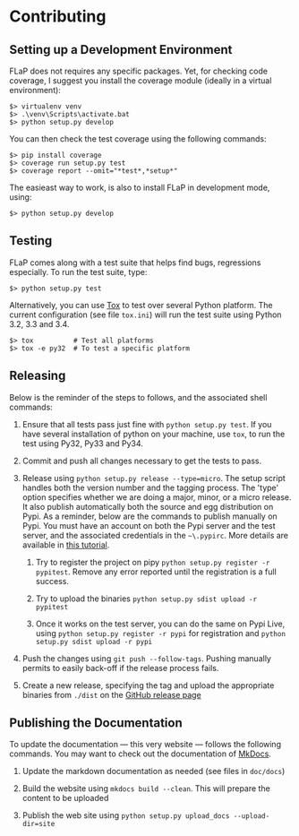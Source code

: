 # Contributing

## Setting up a Development Environment

FLaP does not requires any specific packages. Yet, for checking code coverage, I
suggest you install the coverage module (ideally in a virtual environment):

    $> virtualenv venv
    $> .\venv\Scripts\activate.bat
    $> python setup.py develop

You can then check the test coverage using the following commands:

    $> pip install coverage
    $> coverage run setup.py test
    $> coverage report --omit="*test*,*setup*"
    
The easieast way to work, is also to install FLaP in development mode, using:

    $> python setup.py develop

## Testing

FLaP comes along with a test suite that helps find bugs, regressions especially. To run the test suite, type:

    $> python setup.py test

Alternatively, you can use [Tox](https://testrun.org/tox/latest/) to test over several Python platform. The current 
configuration (see file `tox.ini`) will run the test suite using Python 3.2, 3.3 and 3.4.

    $> tox          # Test all platforms
    $> tox -e py32  # To test a specific platform

## Releasing 

Below is the reminder of the steps to follows, and the associated shell commands:

1. Ensure that all tests pass just fine with `python setup.py test`. If you have several installation of python on your
   machine, use `tox`, to run the test using Py32, Py33 and Py34.

1. Commit and push all changes necessary to get the tests to pass.

1. Release using `python setup.py release --type=micro`. The setup script handles 
   both the version number and the tagging process. The 'type' option specifies 
   whether we are doing a major, minor, or a micro release. It also publish automatically both the 
   source and egg distribution on Pypi. As a reminder, below are the commands to publish manually on Pypi. You must have an 
   account on both the Pypi server and the test server, and the associated credentials in the `~\.pypirc`. More details are
   available in [this tutorial](http://peterdowns.com/posts/first-time-with-pypi.html).

    1. Try to register the project on pipy `python setup.py register -r pypitest`. Remove any error
       reported until the registration is a full success.

    1. Try to upload the binaries `python setup.py sdist upload -r pypitest`

    1. Once it works on the test server, you can do the same on Pypi Live, using `python setup.py register -r pypi`
       for registration and `python setup.py sdist upload -r pypi`

1. Push the changes using `git push --follow-tags`. Pushing manually permits 
   to easily back-off if the release process fails.

1. Create a new release, specifying the tag and upload the appropriate binaries
   from `./dist` on the [GitHub release page](https://github.com/fchauvel/flap/releases)

## Publishing the Documentation

To update the documentation &mdash; this very website &mdash; follows the following commands. You may want to check out
the documentation of [MkDocs](http://www.mkdocs.org/).

1. Update the markdown documentation as needed (see files in `doc/docs`)

1. Build the website using `mkdocs build --clean`. This will prepare the content to be uploaded

1. Publish the web site using `python setup.py upload_docs --upload-dir=site`
